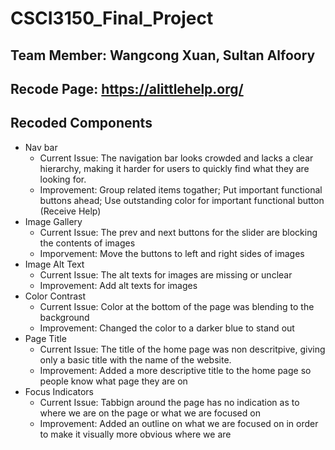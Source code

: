 # CSCI3150_Final_Project

## Team Member: Wangcong Xuan, Sultan Alfoory

## Recode Page: https://alittlehelp.org/


## Recoded Components
* Nav bar
  * Current Issue: The navigation bar looks crowded and lacks a clear hierarchy, making it harder for users to quickly find what they are looking for.
  * Improvement: Group related items togather; Put important functional buttons ahead; Use outstanding color for important functional button (Receive Help)
* Image Gallery
  * Current Issue: The prev and next buttons for the slider are blocking the contents of images
  * Imporvement: Move the buttons to left and right sides of images
* Image Alt Text
  * Current Issue: The alt texts for images are missing or unclear
  * Improvement: Add alt texts for images
* Color Contrast
  * Current Issue: Color at the bottom of the page was blending to the background
  * Improvement: Changed the color to a darker blue to stand out
* Page Title
  * Current Issue: The title of the home page was non descritpive, giving only a basic title with the name of the website.
  * Improvement: Added a more descriptive title to the home page so people know what page they are on
* Focus Indicators
  * Current Issue: Tabbign around the page has no indication as to where we are on the page or what we are focused on 
  * Improvement: Added an outline on what we are focused on in order to make it visually more obvious where we are
